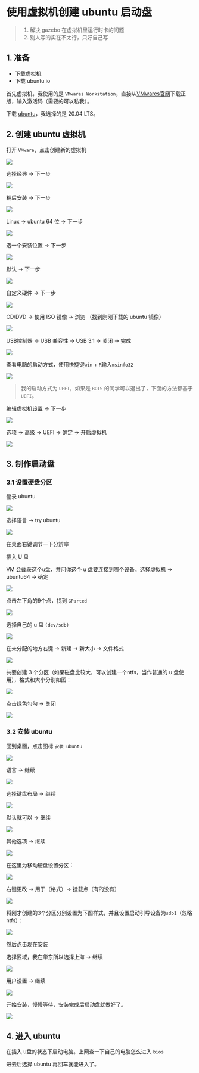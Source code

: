 # 使用虚拟机创建 ubuntu 启动盘

> 1. 解决 gazebo 在虚拟机里运行时卡的问题
> 2. 别人写的实在不太行，只好自己写

## 1. 准备

* 下载虚拟机
* 下载 ubuntu.io

首先虚拟机，我使用的是 `VMwares Workstation`，直接从[VMwares官网](https://www.vmware.com/cn/products/workstation-pro/workstation-pro-evaluation.html)下载正版，输入激活码（需要的可以私我）。

下载 [ubuntu](https://cn.ubuntu.com/download/desktop)，我选择的是 20.04 LTS。

## 2. 创建 ubuntu 虚拟机

打开 `VMware`，点击创建新的虚拟机

![ ](./pics/1.png)

选择经典 -> 下一步

![ ](./pics/2.png)

稍后安装 -> 下一步

![ ](./pics/3.png)

Linux -> ubuntu 64 位 -> 下一步

![ ](./pics/4.png)

选一个安装位置 -> 下一步

![ ](./pics/5.png)

默认 -> 下一步

![ ](./pics/6.png)

自定义硬件 -> 下一步

![ ](./pics/7.png)

CD/DVD -> 使用 ISO 镜像 -> 浏览 （找到刚刚下载的 ubuntu 镜像）

![ ](./pics/12.png)

USB控制器 -> USB 兼容性 -> USB 3.1 -> 关闭 -> 完成

![ ](./pics/8.png)


查看电脑的启动方式，使用快捷键`win` + `R`输入`msinfo32`

![ ](./pics/9.png)

>我的启动方式为 `UEFI`，如果是 `BOIS` 的同学可以退出了，下面的方法都基于`UEFI`。

编辑虚拟机设置 -> 下一步

![ ](./pics/10.png)

选项 -> 高级 -> UEFI -> 确定 -> 开启虚拟机

![ ](./pics/11.png)

## 3. 制作启动盘

### 3.1 设置硬盘分区

登录 ubuntu

![ ](./pics/13.png)

选择语言 -> try ubuntu

![ ](./pics/14.png)

在桌面右键调节一下分辨率

插入 U 盘

VM 会截获这个u盘，并问你这个 u 盘要连接到哪个设备。选择虚拟机 -> ubuntu64 -> 确定

![ ](./pics/16.png)

点击左下角的9个点，找到 `GParted`

![ ](./pics/22.png)

选择自己的 u 盘 `(dev/sdb)`

![ ](./pics/23.png)

在未分配的地方右键 -> 新建 -> 新大小 -> 文件格式

![ ](./pics/25.png)

共要创建 3 个分区（如果磁盘比较大，可以创建一个ntfs，当作普通的 u 盘使用），格式和大小分别如图：

![ ](./pics/24.png)

点击绿色勾勾 -> 关闭

![ ](./pics/26.png)

### 3.2 安装 ubuntu

回到桌面，点击图标 `安装 ubuntu`

![ ](./pics/15.png)

语言 -> 继续

![ ](./pics/17.png)

选择键盘布局 -> 继续

![ ](./pics/18.png)

默认就可以 -> 继续

![ ](./pics/19.png)

其他选项 -> 继续

![ ](./pics/20.png)

在这里为移动硬盘设置分区：

![ ](./pics/27.png)

右键更改 -> 用于（格式）-> 挂载点（有的没有）

![ ](./pics/28.png)

将刚才创建的3个分区分别设置为下图样式，并且设置启动引导设备为`sdb1`（忽略ntfs）：

![ ](./pics/29.png)

然后点击现在安装

选择区域，我在华东所以选择上海 -> 继续

![ ](./pics/30.png)

用户设置 -> 继续

![ ](./pics/31.png)


开始安装，慢慢等待，安装完成后启动盘就做好了。

![ ](./pics/32.png)

## 4. 进入 ubuntu

在插入 u盘的状态下启动电脑。上网查一下自己的电脑怎么进入 `bios`

进去后选择 ubuntu 再回车就能进入了。
